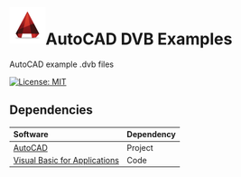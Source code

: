 <img align="left" src="Images/ReadMe/autocad.png" width="64px" >

# AutoCAD DVB Examples
AutoCAD example .dvb files

[![License: MIT](https://img.shields.io/badge/License-MIT-yellow.svg)](LICENSE "MIT License Copyright © 2017 Anthony Duguid")

## Dependencies
|Software                        |Dependency                 |
|:-------------------------------|:--------------------------|
|[AutoCAD](https://www.autodesk.com)|Project|
|[Visual Basic for Applications](https://msdn.microsoft.com/en-us/vba/vba-language-reference)|Code|
